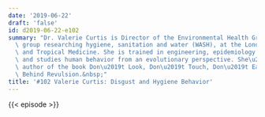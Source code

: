 ```yaml
---
date: '2019-06-22'
draft: 'false'
id: d2019-06-22-e102
summary: "Dr. Valerie Curtis is Director of the Environmental Health Group, a multidisciplinary\
  \ group researching hygiene, sanitation and water (WASH), at the London School Hygiene\
  \ and Tropical Medicine. She is trained in engineering, epidemiology and anthropology\
  \ and studies human behavior from an evolutionary perspective. She\u2019s also the\
  \ author of the book Don\u2019t Look, Don\u2019t Touch, Don\u2019t Eat: The Science\
  \ Behind Revulsion.&nbsp;"
title: '#102 Valerie Curtis: Disgust and Hygiene Behavior'
---
```

{{< episode >}}
